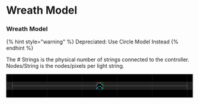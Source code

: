# Wreath Model

### Wreath Model

{% hint style="warning" %}
Depreciated: Use Circle Model Instead
{% endhint %}

The \# Strings is the physical number of strings connected to the controller. Nodes/String is the nodes/pixels per light string.

![](../../../.gitbook/assets/image%20%28725%29.png)







